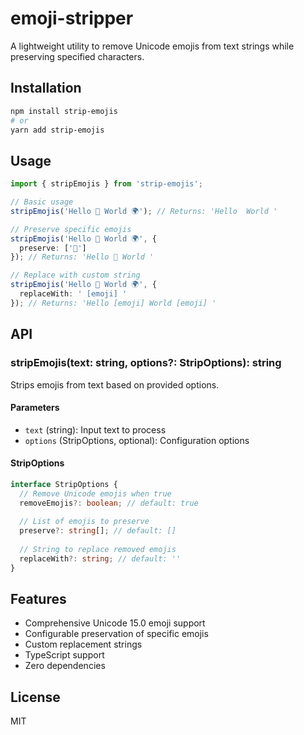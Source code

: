 # emoji-stripper

A lightweight utility to remove Unicode emojis from text strings while preserving specified characters.

## Installation

```bash
npm install strip-emojis 
# or 
yarn add strip-emojis
```

## Usage

```typescript
import { stripEmojis } from 'strip-emojis';

// Basic usage
stripEmojis('Hello 👋 World 🌍'); // Returns: 'Hello  World '

// Preserve specific emojis
stripEmojis('Hello 👋 World 🌍', {
  preserve: ['👋']
}); // Returns: 'Hello 👋 World '

// Replace with custom string
stripEmojis('Hello 👋 World 🌍', {
  replaceWith: ' [emoji] '
}); // Returns: 'Hello [emoji] World [emoji] '
```

## API

### stripEmojis(text: string, options?: StripOptions): string

Strips emojis from text based on provided options.

#### Parameters

- `text` (string): Input text to process
- `options` (StripOptions, optional): Configuration options

#### StripOptions

```typescript
interface StripOptions {
  // Remove Unicode emojis when true
  removeEmojis?: boolean; // default: true
  
  // List of emojis to preserve
  preserve?: string[]; // default: []
  
  // String to replace removed emojis
  replaceWith?: string; // default: ''
}
```

## Features

- Comprehensive Unicode 15.0 emoji support
- Configurable preservation of specific emojis
- Custom replacement strings
- TypeScript support
- Zero dependencies

## License

MIT